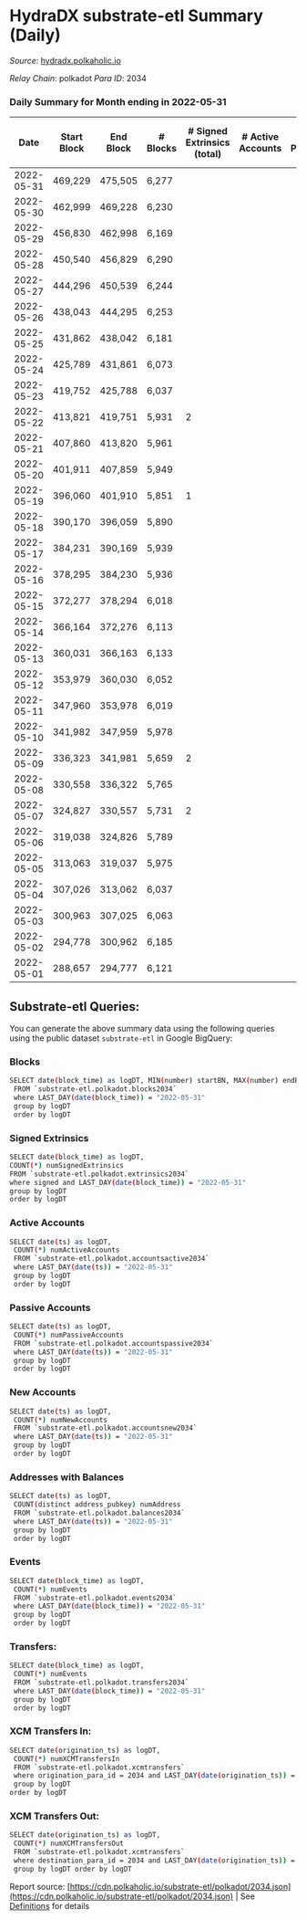 # HydraDX substrate-etl Summary (Daily)

_Source_: [hydradx.polkaholic.io](https://hydradx.polkaholic.io)

*Relay Chain*: polkadot
*Para ID*: 2034



### Daily Summary for Month ending in 2022-05-31


| Date | Start Block | End Block | # Blocks | # Signed Extrinsics (total) | # Active Accounts | # Passive | # New | # Addresses with Balances | # Events | # Transfers | # XCM Transfers In | # XCM Transfers Out | Issues | 
| ---- | ----------- | --------- | -------- | --------------------------- | ----------------- | --------- | ----- | ------------------------- | -------- | ----------- | ------------------ | ------------------- | ------ |
| 2022-05-31 | 469,229 | 475,505 | 6,277 |  |  |  |  | 32 | 18,839 |   |   |   |  |
| 2022-05-30 | 462,999 | 469,228 | 6,230 |  |  |  |  | 32 | 18,696 |   |   |   |  |
| 2022-05-29 | 456,830 | 462,998 | 6,169 |  |  |  |  | 32 | 18,512 |   |   |   |  |
| 2022-05-28 | 450,540 | 456,829 | 6,290 |  |  |  |  | 32 | 18,878 |   |   |   |  |
| 2022-05-27 | 444,296 | 450,539 | 6,244 |  |  |  |  | 32 | 18,737 |   |   |   |  |
| 2022-05-26 | 438,043 | 444,295 | 6,253 |  |  |  |  | 32 | 18,764 |   |   |   |  |
| 2022-05-25 | 431,862 | 438,042 | 6,181 |  |  |  |  | 32 | 18,552 |   |   |   |  |
| 2022-05-24 | 425,789 | 431,861 | 6,073 |  |  |  |  | 32 | 18,224 |   |   |   |  |
| 2022-05-23 | 419,752 | 425,788 | 6,037 |  |  |  |  | 32 | 18,116 |   |   |   |  |
| 2022-05-22 | 413,821 | 419,751 | 5,931 | 2 |  |  |  | 32 | 17,806 |   |   |   |  |
| 2022-05-21 | 407,860 | 413,820 | 5,961 |  |  |  |  | 32 | 17,891 |   |   |   |  |
| 2022-05-20 | 401,911 | 407,859 | 5,949 |  |  |  |  | 32 | 17,852 |   |   |   |  |
| 2022-05-19 | 396,060 | 401,910 | 5,851 | 1 |  |  |  | 32 | 12,456 |   |   |   |  |
| 2022-05-18 | 390,170 | 396,059 | 5,890 |  |  |  |  | 32 | 11,785 |   |   |   |  |
| 2022-05-17 | 384,231 | 390,169 | 5,939 |  |  |  |  | 32 | 11,886 |   |   |   |  |
| 2022-05-16 | 378,295 | 384,230 | 5,936 |  |  |  |  | 32 | 11,877 |   |   |   |  |
| 2022-05-15 | 372,277 | 378,294 | 6,018 |  |  |  |  | 32 | 12,041 |   |   |   |  |
| 2022-05-14 | 366,164 | 372,276 | 6,113 |  |  |  |  | 32 | 12,234 |   |   |   |  |
| 2022-05-13 | 360,031 | 366,163 | 6,133 |  |  |  |  | 32 | 12,271 |   |   |   |  |
| 2022-05-12 | 353,979 | 360,030 | 6,052 |  |  |  |  | 32 | 12,110 |   |   |   |  |
| 2022-05-11 | 347,960 | 353,978 | 6,019 |  |  |  |  | 32 | 12,043 |   |   |   |  |
| 2022-05-10 | 341,982 | 347,959 | 5,978 |  |  |  |  | 32 | 11,964 |   |   |   |  |
| 2022-05-09 | 336,323 | 341,981 | 5,659 | 2 |  |  |  | 32 | 11,332 |   |   |   |  |
| 2022-05-08 | 330,558 | 336,322 | 5,765 |  |  |  |  | 32 | 11,535 |   |   |   |  |
| 2022-05-07 | 324,827 | 330,557 | 5,731 | 2 |  |  |  | 32 | 11,475 |   |   |   |  |
| 2022-05-06 | 319,038 | 324,826 | 5,789 |  |  |  |  | 32 | 11,586 |   |   |   |  |
| 2022-05-05 | 313,063 | 319,037 | 5,975 |  |  |  |  | 32 | 11,955 |   |   |   |  |
| 2022-05-04 | 307,026 | 313,062 | 6,037 |  |  |  |  | 32 | 12,079 |   |   |   |  |
| 2022-05-03 | 300,963 | 307,025 | 6,063 |  |  |  |  | 32 | 12,134 |   |   |   |  |
| 2022-05-02 | 294,778 | 300,962 | 6,185 |  |  |  |  | 32 | 12,375 |   |   |   |  |
| 2022-05-01 | 288,657 | 294,777 | 6,121 |  |  |  |  | 32 | 12,247 |   |   |   |  |

## Substrate-etl Queries:
You can generate the above summary data using the following queries using the public dataset `substrate-etl` in Google BigQuery:

### Blocks
```bash
SELECT date(block_time) as logDT, MIN(number) startBN, MAX(number) endBN, COUNT(*) numBlocks 
 FROM `substrate-etl.polkadot.blocks2034`  
 where LAST_DAY(date(block_time)) = "2022-05-31" 
 group by logDT 
 order by logDT
```

### Signed Extrinsics
```bash
SELECT date(block_time) as logDT, 
COUNT(*) numSignedExtrinsics 
FROM `substrate-etl.polkadot.extrinsics2034`  
where signed and LAST_DAY(date(block_time)) = "2022-05-31" 
group by logDT 
order by logDT
```

### Active Accounts
```bash
SELECT date(ts) as logDT, 
 COUNT(*) numActiveAccounts 
 FROM `substrate-etl.polkadot.accountsactive2034` 
 where LAST_DAY(date(ts)) = "2022-05-31" 
 group by logDT 
 order by logDT
```

### Passive Accounts
```bash
SELECT date(ts) as logDT, 
 COUNT(*) numPassiveAccounts 
 FROM `substrate-etl.polkadot.accountspassive2034` 
 where LAST_DAY(date(ts)) = "2022-05-31" 
 group by logDT 
 order by logDT
```

### New Accounts
```bash
SELECT date(ts) as logDT, 
 COUNT(*) numNewAccounts 
 FROM `substrate-etl.polkadot.accountsnew2034` 
 where LAST_DAY(date(ts)) = "2022-05-31" 
 group by logDT
 order by logDT
```

### Addresses with Balances
```bash
SELECT date(ts) as logDT,
 COUNT(distinct address_pubkey) numAddress 
 FROM `substrate-etl.polkadot.balances2034` 
 where LAST_DAY(date(ts)) = "2022-05-31" 
 group by logDT 
 order by logDT
```

### Events
```bash
SELECT date(block_time) as logDT, 
 COUNT(*) numEvents 
 FROM `substrate-etl.polkadot.events2034` 
 where LAST_DAY(date(block_time)) = "2022-05-31" 
 group by logDT 
 order by logDT
```

### Transfers:
```bash
SELECT date(block_time) as logDT, 
 COUNT(*) numEvents 
 FROM `substrate-etl.polkadot.transfers2034` 
 where LAST_DAY(date(block_time)) = "2022-05-31" 
 group by logDT 
 order by logDT
```

### XCM Transfers In:
```bash
SELECT date(origination_ts) as logDT, 
 COUNT(*) numXCMTransfersIn 
 FROM `substrate-etl.polkadot.xcmtransfers` 
 where origination_para_id = 2034 and LAST_DAY(date(origination_ts)) = "2022-05-31" 
 group by logDT 
order by logDT
```

### XCM Transfers Out:
```bash
SELECT date(origination_ts) as logDT, 
 COUNT(*) numXCMTransfersOut 
 FROM `substrate-etl.polkadot.xcmtransfers` 
 where destination_para_id = 2034 and LAST_DAY(date(origination_ts)) = "2022-05-31" 
 group by logDT order by logDT
```


Report source: [https://cdn.polkaholic.io/substrate-etl/polkadot/2034.json](https://cdn.polkaholic.io/substrate-etl/polkadot/2034.json) | See [Definitions](/DEFINITIONS.md) for details
